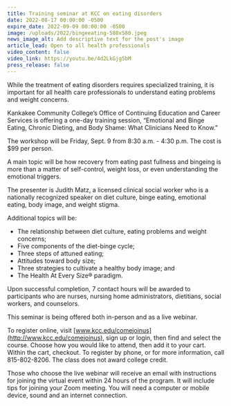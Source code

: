 ```yaml
---
title: Training seminar at KCC on eating disorders
date: 2022-08-17 00:00:00 -0500
expire_date: 2022-09-09 00:00:00 -0500
image: /uploads/2022/bingeeating-580x580.jpeg
news_image_alt: Add descriptive text for the post's image
article_lead: Open to all health professionals
video_content: false
video_link: https://youtu.be/4d2LkGjg5bM
press_release: false
---
```

While the treatment of eating disorders requires specialized training, it is important for all health care professionals to understand eating problems and weight concerns.

Kankakee Community College’s Office of Continuing Education and Career Services is offering a one-day training session, “Emotional and Binge Eating, Chronic Dieting, and Body Shame: What Clinicians Need to Know.”

The workshop will be Friday, Sept. 9 from 8:30 a.m. - 4:30 p.m. The cost is $99 per person.

A main topic will be how recovery from eating past fullness and bingeing is more than a matter of self-control, weight loss, or even understanding the emotional triggers.

The presenter is Judith Matz, a licensed clinical social worker who is a nationally recognized speaker on diet culture, binge eating, emotional eating, body image, and weight stigma.

Additional topics will be:

* The relationship between diet culture, eating problems and weight concerns;
* Five components of the diet-binge cycle;
* Three steps of attuned eating;
* Attitudes toward body size;
* Three strategies to cultivate a healthy body image; and
* The Health At Every Size&reg; paradigm.

Upon successful completion, 7 contact hours will be awarded to participants who are nurses, nursing home administrators, dietitians, social workers, and counselors.&nbsp;

This seminar is being offered both in-person and as a live webinar.

To register online, visit [www.kcc.edu/comejoinus](http://www.kcc.edu/comejoinus), sign up or login, then find and select the course. Choose how you would like to attend, then add it to your cart. Within the cart, checkout. To register by phone, or for more information, call 815-802-8206. The class does not award college credit.

Those who choose the live webinar will receive an email with instructions for joining the virtual event within 24 hours of the program. It will include tips for joining your Zoom meeting. You will need a computer or mobile device, sound and an internet connection.